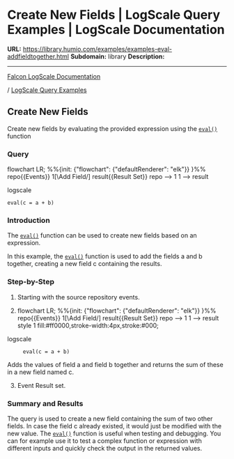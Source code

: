 # Create New Fields | LogScale Query Examples | LogScale Documentation

**URL:** https://library.humio.com/examples/examples-eval-addfieldtogether.html
**Subdomain:** library
**Description:** 

---

[Falcon LogScale Documentation](https://library.humio.com)

/ [LogScale Query Examples](examples.html)

## Create New Fields

Create new fields by evaluating the provided expression using the [`eval()`](https://library.humio.com/data-analysis/functions-eval.html) function 

### Query

flowchart LR; %%{init: {"flowchart": {"defaultRenderer": "elk"}} }%% repo{{Events}} 1[\Add Field/] result{{Result Set}} repo --> 1 1 --> result

logscale
    
    
    eval(c = a + b)

### Introduction

The [`eval()`](https://library.humio.com/data-analysis/functions-eval.html) function can be used to create new fields based on an expression. 

In this example, the [`eval()`](https://library.humio.com/data-analysis/functions-eval.html) function is used to add the fields a and b together, creating a new field c containing the results. 

### Step-by-Step

  1. Starting with the source repository events.

  2. flowchart LR; %%{init: {"flowchart": {"defaultRenderer": "elk"}} }%% repo{{Events}} 1[\Add Field/] result{{Result Set}} repo --> 1 1 --> result style 1 fill:#ff0000,stroke-width:4px,stroke:#000;

logscale
         
         eval(c = a + b)

Adds the values of field a and field b together and returns the sum of these in a new field named c. 

  3. Event Result set.




### Summary and Results

The query is used to create a new field containing the sum of two other fields. In case the field c already existed, it would just be modified with the new value. The [`eval()`](https://library.humio.com/data-analysis/functions-eval.html) function is useful when testing and debugging. You can for example use it to test a complex function or expression with different inputs and quickly check the output in the returned values.

